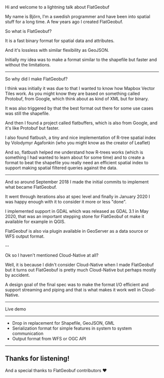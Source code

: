 Hi and welcome to a lightning talk about FlatGeobuf

My name is Björn, I'm a swedish programmer and have been into spatial stuff for a long time. A few years ago I created FlatGeobuf.

So what is FlatGeobuf?

It is a fast binary format for spatial data and attributes.

And it's lossless with similar flexibility as GeoJSON.

Initially my idea was to make a format similar to the shapefile but faster and without the limitations.

---

So why did I make FlatGeobuf?

I think was initially it was due to that I wanted to know how Mapbox Vector Tiles work. As you might know they are based on something called Protobuf, from Google, which think about as kind of XML but for binary.

It was also triggered by that the best format out there for some use cases was still the shapefile.

And then I found a project called flatbuffers, which is also from Google, and it's like Protobuf but faster.

I also found flatbush, a tiny and nice implementation of R-tree spatial index by Volodymyr Agafonkin (who you might know as the creator of Leaflet)

And so, flatbush helped me understand how R-trees works (which is something I had wanted to learn about for some time) and to create a format to beat the shapefile you really need an efficient spatial index to support making spatial filtered queries against the data.

---

And so around September 2018 I made the initial commits to implement what became FlatGeobuf.

It went through iterations also at spec level and finally in January 2020 I was happy enough with it to consider it more or less "done".

I implemented support in GDAL which was released as GDAL 3.1 in May 2020, that was an important stepping stone for FlatGeobuf ot make it available for example in QGIS.

FlatGeobuf is also via plugin available in GeoServer as a data source or WFS output format.

--

Ok so I haven't mentioned Cloud-Native at all?

Well, it is because I didn't consider Cloud-Native when I made FlatGeobuf but it turns out FlatGeobuf is pretty much Cloud-Native but perhaps mostly by accident.

A design goal of the final spec was to make the format I/O efficient and support streaming and piping and that is what makes it work well in Cloud-Native.

---

Live demo

---

* Drop in replacement for Shapefile, GeoJSON, GML
* Serialization format for simple features in system to system communication
* Output format from WFS or OGC API


---

## Thanks for listening!
And a special thanks to FlatGeobuf contributors ❤️